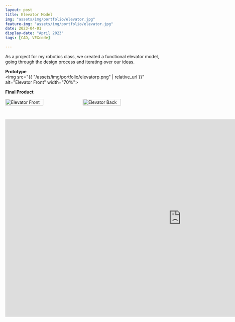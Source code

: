 ```yaml
---
layout: post
title: Elevator Model
img: "assets/img/portfolio/elevator.jpg"
feature-img: "assets/img/portfolio/elevator.jpg" 
date: 2023-04-01
display-date: "April 2023"
tags: [CAD, VEXcode]

---
```

As a project for my robotics class, we created a functional elevator model, going through the design process and iterating over our ideas.

**Prototype**  
<img src="{{ "/assets/img/portfolio/elevatorp.png" | relative_url }}" alt="Elevator Front" width="70%">

**Final Product**  
<div style="display: flex; margin-bottom: 10px;">
    <img src="{{ "/assets/img/portfolio/elevator.jpg" | relative_url }}" alt="Elevator Front" style="width: 49%;">
    <img src="{{ "/assets/img/portfolio/elevatorback.jpg" | relative_url }}" alt="Elevator Back" style="width: 49%;">
</div><br>
<br>
<iframe width="1120" height="630"
        src="https://www.youtube.com/embed/1K5FG4cNNhs?mute=1"
        title="YouTube video player"
        frameborder="0"
        allowfullscreen></iframe>
